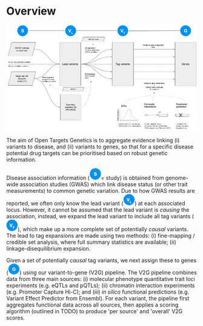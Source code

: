 # Overview

![Schematic outlining the data model and main data sources used in Open Targets Genetics](../.gitbook/assets/genetic-portal-data-overview-figure%20%282%29.png)

The aim of Open Targets Genetics is to aggregate evidence linking \(i\) variants to disease, and \(ii\) variants to genes, so that for a specific disease potential drug targets can be prioritised based on robust genetic information.

Disease association information \(![](../.gitbook/assets/s_30.png)= study\) is obtained from genome-wide association studies \(GWAS\) which link disease status \(or other trait measurements\) to common genetic variation. Due to how GWAS results are reported, we often only know the lead variant  \(![](../.gitbook/assets/vl_30%20%281%29.png)\) at each associated locus. However, it cannot be assumed that the lead variant is _causing_ the association, instead, we expand the lead variant to include all tag variants \(![](../.gitbook/assets/vt_30.png)\), which make up a more complete set of potentially _causal_ variants. The lead to tag expansions are made using two methods: \(i\) fine-mapping / credible set analysis, where full summary statistics are available; \(ii\) linkage-disequilibrium expansion.

Given a set of potentially _causal_ tag variants, we next assign these to genes \(![](../.gitbook/assets/g_30.png)\) using our variant-to-gene \(V2G\) pipeline. The V2G pipeline combines data from three main sources: \(i\) molecular phenotype quantitative trait loci experiments \(e.g. eQTLs and pQTLs\); \(ii\) chromatin interaction experiments \(e.g. Promoter Capture Hi-C\); and \(iii\) _in silico_ functional predictions \(e.g. Variant Effect Predictor from Ensembl\). For each variant, the pipeline first aggregates functional data across all sources, then applies a scoring algorithm \(outlined in TODO\) to produce 'per source' and 'overall' V2G scores.



